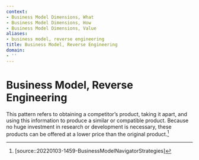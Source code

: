 ```yaml
---
context:
- Business Model Dimensions, What
- Business Model Dimensions, How
- Business Model Dimensions, Value
aliases:
- business model, reverse engineering
title: Business Model, Reverse Engineering
domain:
- ''
---
```


# Business Model, Reverse Engineering

This pattern refers to obtaining a competitor’s product, taking it apart, and using this information to produce a similar or compatible product. Because no huge investment in research or development is necessary, these products can be offered at a lower price than the original product.[^1]

[^1]: [source::20220103-1459-BusinessModelNavigatorStrategies]
